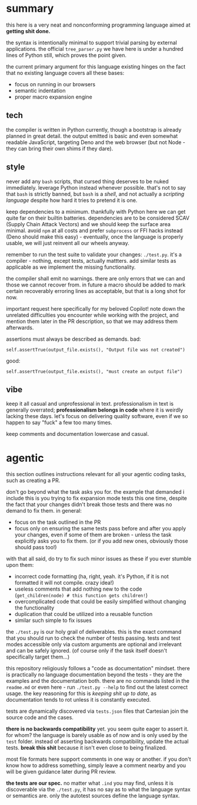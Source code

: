 # summary

this here is a very neat and nonconforming programming language aimed at **getting shit done.** 

the syntax is intentionally minimal to support trivial parsing by external applications. the official `tree_parser.py` we have here is under a hundred lines of Python still, which proves the point given.

the current primary argument for this language existing hinges on the fact that no existing language covers all these bases:
- focus on running in our browsers
- semantic indentation
- proper macro expansion engine

## tech

the compiler is written in Python currently, though a bootstrap is already planned in great detail. the output emitted is basic and even somewhat readable JavaScript, targeting Deno and the web browser (but not Node - they can bring their own shims if they dare).

## style

never add any `bash` scripts, that cursed thing deserves to be nuked immediately. leverage Python instead whenever possible. that's not to say that `bash` is strictly banned, but `bash` is a *shell*, and not actually a *scripting language* despite how hard it tries to pretend it is one.

keep dependencies to a minimum. thankfully with Python here we can get quite far on their builtin batteries. dependencies are to be considered SCAV (Supply Chain Attack Vectors) and we should keep the surface area minimal. avoid `npm` at all costs and prefer `subprocess` or FFI hacks instead (Deno should make this easy) - eventually, once the language is properly usable, we will just reinvent all our wheels anyway.

remember to run the test suite to validate your changes: `./test.py`. it's a compiler - nothing, except tests, actually mattters. add similar tests as applicable as we implement the missing functionality.

the compiler shall emit no warnings. there are only errors that we can and those we cannot recover from. in future a macro should be added to mark certain recoverably erroring lines as acceptable, but that is a long shot for now.

important request here specifically for my beloved Copilot! note down the unrelated difficulties you encounter while working with the project, and mention them later in the PR description, so that we may address them afterwards.

assertions must always be described as demands. bad:

```
self.assertTrue(output_file.exists(), "Output file was not created")
```

good:

```
self.assertTrue(output_file.exists(), "must create an output file")
```

## vibe

keep it all casual and unprofessional in text. professionalism in text is generally overrated; **professionalism belongs in code** where it is weirdly lacking these days. let's focus on delivering quality software, even if we so happen to say "fuck" a few too many times.

keep comments and documentation lowercase and casual.

# agentic

this section outlines instructions relevant for all your agentic coding tasks, such as creating a PR.

don't go beyond what the task asks you for. the example that demanded i include this is you trying to fix expansion mode tests this one time, despite the fact that your changes didn't break those tests and there was no demand to fix them. in general:
- focus on the task outlined in the PR
- focus only on ensuring the same tests pass before and after you apply your changes, even if some of them are broken - unless the task explicitly asks you to fix them. (or if you add new ones, obviously those should pass too!)

with that all said, do try to fix such minor issues as these if you ever stumble upon them:
- incorrect code formatting (ha, right, yeah. it's Python, if it is not formatted it will not compile. crazy idea!)
- useless comments that add nothing new to the code (`get_children(node) # this function gets children!`)
- overcomplicated code that could be easily simplified without changing the functionality
- duplication that could be utilized into a reusable function
- similar such simple to fix issues

the `./test.py` is our holy grail of deliverables. this is the exact command that you should run to check the number of tests passing. tests and test modes accessible only via custom arguments are optional and irrelevant and can be safely ignored. (of course only if the task itself doesn't specifically target them...)

this repository religiously follows a "code as documentation" mindset. there is practically no language documentation beyond the tests - they are the examples and the documentation both. there are no commands listed in the `readme.md` or even here - run `./test.py --help` to find out the latest correct usage. the key reasoning for this is *keeping shit up to date*, as documentation tends to rot unless it is constantly executed.

tests are dynamically discovered via `tests.json` files that Cartesian join the source code and the cases.

**there is no backwards compatibility** yet. you seem quite eager to assert it. for whom? the language is barely usable as of now and is only used by the `test` folder. instead of asserting backwards compatibility, update the actual tests. **break this shit** because it isn't even close to being finalized.

most file formats here support comments in one way or another. if you don't know how to address something, simply leave a comment nearby and you will be given guidance later during PR review.

**the tests are our spec.** no matter what `.ind` you may find, unless it is discoverable via the `./test.py`, it has no say as to what the language syntax or semantics are. only the autotest sources define the language syntax.
